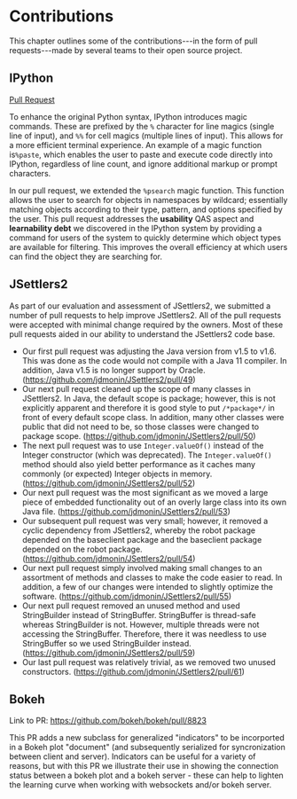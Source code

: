 # Contributions

This chapter outlines some of the contributions---in the form of pull requests---made by several teams to their open source project.


## IPython

[Pull Request](https://github.com/ipython/ipython/pull/11672)

To enhance the original Python syntax, IPython introduces magic commands. These are prefixed by the `%` character for line magics \(single line of input\), and `%%` for cell magics \(multiple lines of input\). This allows for a more efficient terminal experience. An example of a magic function is`%paste`, which enables the user to paste and execute code directly into IPython, regardless of line count, and ignore additional markup or prompt characters.

In our pull request, we extended the `%psearch` magic function. This function allows the user to search for objects in namespaces by wildcard; essentially matching objects according to their type, pattern, and options specified by the user. This pull request addresses the **usability** QAS aspect and **learnability debt** we discovered in the IPython system by providing a command for users of the system to quickly determine which object types are available for filtering. This improves the overall efficiency at which users can find the object they are searching for.

## JSettlers2
As part of our evaluation and assessment of JSettlers2, we submitted a number of pull requests to help improve JSettlers2. All of the pull requests were accepted with minimal change required by the owners. Most of these pull requests aided in our ability to understand the JSettlers2 code base.

* Our first pull request was adjusting the Java version from v1.5 to v1.6. This was done as the code would not compile with a Java 11 compiler. In addition, Java v1.5 is no longer support by Oracle. (https://github.com/jdmonin/JSettlers2/pull/49)
* Our next pull request cleaned up the scope of many classes in JSettlers2. In Java, the default scope is package; however, this is not explicitly apparent and therefore it is good style to put `/*package*/` in front of every default scope class. In addition, many other classes were public that did not need to be, so those classes were changed to package scope. (https://github.com/jdmonin/JSettlers2/pull/50)
* The next pull request was to use `Integer.valueOf()` instead of the Integer constructor (which was deprecated). The `Integer.valueOf()` method should also yield better performance as it caches many commonly (or expected) Integer objects in memory. (https://github.com/jdmonin/JSettlers2/pull/52)
* Our next pull request was the most significant as we moved a large piece of embedded functionality out of an overly large class into its own Java file. (https://github.com/jdmonin/JSettlers2/pull/53)
* Our subsequent pull request was very small; however, it removed a cyclic dependency from JSettlers2, whereby the robot package depended on the baseclient package and the baseclient package depended on the robot package. (https://github.com/jdmonin/JSettlers2/pull/54)
* Our next pull request simply involved making small changes to an assortment of methods and classes to make the code easier to read. In addition, a few of our changes were intended to slightly optimize the software. (https://github.com/jdmonin/JSettlers2/pull/55)
* Our next pull request removed an unused method and used StringBuilder instead of StringBuffer. StringBuffer is thread-safe whereas StringBuilder is not. However, multiple threads were not accessing the StringBuffer. Therefore, there it was needless to use StringBuffer so we used StringBuilder instead. (https://github.com/jdmonin/JSettlers2/pull/59)
* Our last pull request was relatively trivial, as we removed two unused constructors. (https://github.com/jdmonin/JSettlers2/pull/61)

## Bokeh
Link to PR: https://github.com/bokeh/bokeh/pull/8823

This PR adds a new subclass for generalized "indicators" to be incorported in a Bokeh plot "document" (and subsequently serialized for syncronization between client and server). Indicators can be useful for a variety of reasons, but with this PR we illustrate their use in showing the connection status between a bokeh plot and a bokeh server - these can help to lighten the learning curve when working with websockets and/or bokeh server.
